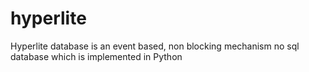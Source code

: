 # hyperlite
Hyperlite database is an event based, non blocking mechanism no sql database which is implemented in Python
